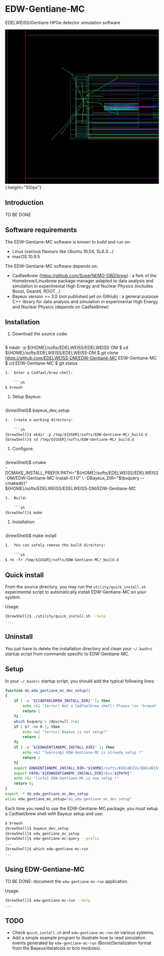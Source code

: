 # EDW-Gentiane-MC
EDELWEISS/Gentiane HPGe detector simulation software

![Image](https://github.com/EDELWEISS-DM/EDW-Gentiane-MC/blob/master/resources/config/gentiane/simulation/geant4_control/0.1/images/gentiane_g4_sim-test2.jpeg?raw=true){:height="100px"}

## Introduction

TO BE DONE


## Software requirements

The EDW-Gentiane-MC software is known to build and run on:
- Linux (various flavours like Ubuntu 16.04, SL6.X...)
- macOS 10.9.5

The EDW-Gentiane-MC software depends on:
- Cadfaelbrew (https://github.com/SuperNEMO-DBD/brew) : a fork of the Homebrew/Linuxbrew package manager
  adapted to data analysis and simulation in experimental High Energy and Nuclear Physics
  (includes Boost, Geant4, ROOT...)
- Bayeux version >= 3.0 (not published yet on GitHub) : a general purpose C++ library
  for data analysis and simulation in experimental High Energy and Nuclear Physics (depends on Cadfaelbrew)

## Installation

1.  Download the source code:

    ```sh
$ mkdir -p ${HOME}/softs/EDELWEISS/EDELWEISS-DM
$ cd ${HOME}/softs/EDELWEISS/EDELWEISS-DM
$ git clone https://github.com/EDELWEISS-DM/EDW-Gentiane-MC EDW-Gentiane-MC
$ cd EDW-Gentiane-MC
$ git status
```
1.  Enter a Cadfael/brew shell:

    ```sh
$ brewsh
```
1.  Setup Bayeux:

	```sh
{brewShell}$ bayeux_dev_setup
```
1.  Create a working directory:

	```sh
{brewShell}$ mkdir -p /tmp/${USER}/softs/EDW-Gentiane-MC/_build.d
{brewShell}$ cd /tmp/${USER}/softs/EDW-Gentiane-MC/_build.d
```
1.  Configure:

	```sh
{brewShell}$ cmake \
    -DCMAKE_INSTALL_PREFIX:PATH="${HOME}/softs/EDELWEISS/EDELWEISS-DM/EDW-Gentiane-MC-Install-0.1.0" \
    -DBayeux_DIR="$(bxquery --cmakedir)" \
    ${HOME}/softs/EDELWEISS/EDELWEISS-DM/EDW-Gentiane-MC
```
1.  Build:

	```sh
{brewShell}$ make
```
1.  Installation:

	```sh
{brewShell}$ make install
```
1.  You can safely remove the build directory:

	```sh
$ rm -fr /tmp/${USER}/softs/EDW-Gentiane-MC/_build.d
```

## Quick install

From the source directory, you may run the ``utility/quick_install.sh``
experimental script to automatically install EDW-Gentiane-MC on your
system.

Usage:

```sh
{brewShell}$ ./utility/quick_install.sh --help
...
```


## Uninstall

You just have to delete the installation directory and
clean your ``~/.bashrc`` startup script from commands
specific to EDW-Gentiane-MC.

## Setup

In your ``~/.bashrc`` startup script, you should add the typical following lines:

```sh
function do_edw_gentiane_mc_dev_setup()
{
    if [ -z "${CADFAELBREW_INSTALL_DIR}" ]; then
        echo >&2 "[error] Not a Cadfaelbrew shell! Please run 'brewsh'!"
        return 1
    fi
    which bxquery > /dev/null 2>&1
    if [ $? -ne 0 ]; then
        echo >&2 "[error] Bayeux is not setup!"
        return 1
    fi
    if [ -n "${EDWGENTIANEMC_INSTALL_DIR}" ]; then
        echo >&2 "[warning] EDW-Gentiane-MC is already setup !"
        return 1
    fi
    export EDWGENTIANEMC_INSTALL_DIR="${HOME}/softs/EDELWEISS/EDELWEISS-DM/EDW-Gentiane-MC-Install-0.1.0"
    export PATH="${EDWGENTIANEMC_INSTALL_DIR}/bin:${PATH}"
    echo >&2 "[info] EDW-Gentiane-MC is now setup !"
    return 0;
}
export -f do_edw_gentiane_mc_dev_setup
alias edw_gentiane_mc_setup="do_edw_gentiane_mc_dev_setup"
```

Each time you need to use the EDW-Gentiane-MC package, you must setup
a Cadfael/brew shell with Bayeux setup and use:

```sh
$ brewsh
{brewShell}$ bayeux_dev_setup
{brewShell}$ edw_gentiane_mc_setup
{brewShell}$ edw-gentiane-mc-query --prefix
...
{brewShell}$ which edw-gentiane-mc-run
...
```


## Using EDW-Gentiane-MC

TO BE DONE: document the ``edw-gentiane-mc-run`` application.

Usage:

```sh
{brewShell}$ edw-gentiane-mc-run --help
...
```

## TODO

- Check ``quick_install.sh`` and ``edw-gentiane-mc-run`` on various systems.
- Add a simple example program to illustrate how to read simulation events
  generated by ``edw-gentiane-mc-run`` (Boost/Serialization format from the Bayeux/datatools
  or brio modules).
